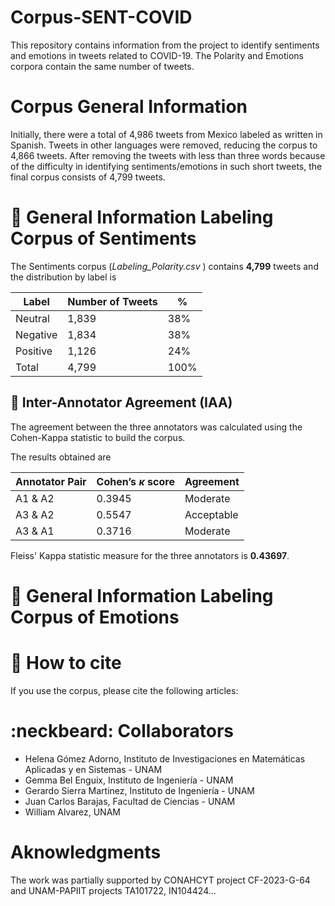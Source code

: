 #  Corpus-SENT-COVID
This repository contains information from the project to identify sentiments and emotions in tweets related to COVID-19. The Polarity and Emotions corpora contain the same number of tweets.

# Corpus General Information

Initially, there were a total of 4,986 tweets from Mexico labeled as written in Spanish. Tweets in other languages were removed, reducing the corpus to 4,866 tweets. After removing the tweets with less than three words because of the difficulty in identifying sentiments/emotions in such short tweets, the final corpus consists of 4,799 tweets.

# :file_folder: General Information Labeling Corpus of Sentiments

The Sentiments corpus (<em>Labeling_Polarity.csv </em>) contains **4,799** tweets and the distribution by label is

| **Label** | **Number of Tweets** | **%** |
| -- | -- | -- |
| Neutral |   1,839   | 38% |
| Negative |  1,834   | 38% |
| Positive |  1,126   | 24% |
| Total | 4,799 | 100% |

##  :mag_right: Inter-Annotator Agreement (IAA)

The agreement between the three annotators was calculated using the Cohen-Kappa statistic to build the corpus. 

The results obtained are

| **Annotator Pair** | **Cohen’s $\kappa$ score** | **Agreement** |
| -- | -- | -- |
| A1 & A2 | 0.3945 | Moderate |
| A3 & A2 | 0.5547 | Acceptable |
| A3 & A1 | 0.3716 | Moderate |

Fleiss' Kappa statistic measure for the three annotators is **0.43697**.

# :file_folder: General Information Labeling Corpus of Emotions

<!--
The Emotions corpus (<em>Labeling_Emotion.csv </em>) contains **4,799** tweets and the distribution by label is

| **Label** | **Number of Tweets** | **%** |
| -- | -- | -- 
| Trust |   763   | 16% |
| Joy |  344   | 7% |
| Anticipation |  278   | 6% |
| Disgust | 328 | 7% |
| Anger | 878 | 18% |
| Fear | 129 | 3% |
| None | 835 | 17% |
| Surprise | 967 | 20% |
| Sadness | 277 | 6% |
| Total | 4,799| 100% |

##  :mag_right: Inter-Annotator Agreement (IAA)

The agreement among the three annotators was calculated using the Cohen-Kappa statistic to build the corpus. 

The results obtained are

| **Annotator Pair** | **Cohen’s $\kappa$ score** | **Agreement** |
| -- | -- | -- |
| Paola & Adriana | 0.6224 | Substantial |
| César & Adriana | 0.5294 | Acceptable |
| César & Paola | 0.6466 | Substantial |

Fleiss' Kappa statistic measure for the three annotators is **0.5979**. -->

# :pencil: How to cite

If you use the corpus, please cite the following articles:

# :neckbeard: Collaborators

- Helena Gómez Adorno, Instituto de Investigaciones en Matemáticas Aplicadas y en Sistemas - UNAM
- Gemma Bel Enguix, Instituto de Ingeniería - UNAM
- Gerardo Sierra Martinez, Instituto de Ingeniería - UNAM
- Juan Carlos Barajas, Facultad de Ciencias - UNAM
- William Alvarez, UNAM

# Aknowledgments
The work was partially supported by CONAHCYT project CF-2023-G-64 and UNAM-PAPIIT projects TA101722, IN104424...

